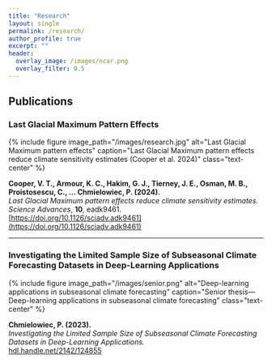 ```yaml
---
title: "Research"
layout: single
permalink: /research/
author_profile: true
excerpt: ""
header:
  overlay_image: /images/ncar.png
  overlay_filter: 0.5
---
```


## Publications

### Last Glacial Maximum Pattern Effects

{% include figure
   image_path="/images/research.jpg"
   alt="Last Glacial Maximum pattern effects"
   caption="Last Glacial Maximum pattern effects reduce climate sensitivity estimates (Cooper et al. 2024)"
   class="text-center"
%}

**Cooper, V. T., Armour, K. C., Hakim, G. J., Tierney, J. E., Osman, M. B., Proistosescu, C., … Chmielowiec, P. (2024).**  
_Last Glacial Maximum pattern effects reduce climate sensitivity estimates._ *Science Advances*, **10**, eadk9461.  
[https://doi.org/10.1126/sciadv.adk9461](https://doi.org/10.1126/sciadv.adk9461)

---

### Investigating the Limited Sample Size of Subseasonal Climate Forecasting Datasets in Deep-Learning Applications

{% include figure
   image_path="/images/senior.png"
   alt="Deep-learning applications in subseasonal climate forecasting"
   caption="Senior thesis—Deep-learning applications in subseasonal climate forecasting"
   class="text-center"
%}

**Chmielowiec, P. (2023).**  
_Investigating the Limited Sample Size of Subseasonal Climate Forecasting Datasets in Deep-Learning Applications._  
[hdl.handle.net/2142/124855](https://hdl.handle.net/2142/124855)
